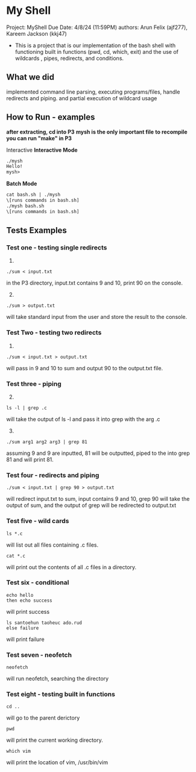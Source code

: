 # My Shell

Project: MyShell
Due Date: 4/8/24 (11:59PM)
authors: Arun Felix (ajf277), Kareem Jackson (kkj47)


- This is a project that is our implementation of the bash shell with functioning built in functions (pwd, cd, which, exit) and the use of wildcards
, pipes, redirects, and conditions.


## What we did

implemented command line parsing, executing programs/files, handle redirects and piping. 
and partial execution of wildcard usage

## How to Run - examples
**after extracting, cd into P3**
**mysh is the only important file**
**to recompile you can run "make" in P3**

Interactive 
**Interactive Mode**
```txt
./mysh
Hello!
mysh>  
```


**Batch Mode**
```txt
cat bash.sh | ./mysh
\[runs commands in bash.sh]
./mysh bash.sh
\[runs commands in bash.sh]
```


## Tests Examples

### Test one - testing  single redirects

1)
```
./sum < input.txt
```
in the P3 directory, input.txt contains 9 and 10, print 90 on the console. 

2)
```
./sum > output.txt 
```
will take standard input from the user and store the result to the console. 


### Test Two - testing two redirects

1)
```
./sum < input.txt > output.txt
```
will pass in 9 and 10 to sum and output 90 to the output.txt file. 

### Test three - piping 

2)
```
ls -l | grep .c
```
will take the output of ls -l and pass it into grep with the arg .c 


3)

```
./sum arg1 arg2 arg3 | grep 81 
```
assuming 9 and 9 are inputted, 81 will be outputted, piped to the into grep 81 and will print 81. 

### Test four - redirects and piping

```
./sum < input.txt | grep 90 > output.txt
```

will redirect input.txt to sum, input contains 9 and 10, grep 90 will take the output of sum, and the output of grep will be redirected to output.txt


### Test five - wild cards 

```
ls *.c
```
will list out all files containing .c files. 

```
cat *.c
```
will print out the contents of all .c files in a directory. 

### Test six - conditional 

```
echo hello
then echo success
```
will print success


```
ls santoehun taoheuc ado.rud
else failure
```

will print failure 

### Test seven - neofetch

```
neofetch 
```
will run neofetch, searching the directory 

### Test eight - testing built in functions

```
cd ..
```
will go to the parent derictory

```
pwd
```

will print the current working directory. 

```
which vim
```

will print the location of vim, /usr/bin/vim